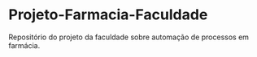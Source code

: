 # Projeto-Farmacia-Faculdade
Repositório do projeto da faculdade sobre automação de processos em farmácia.
